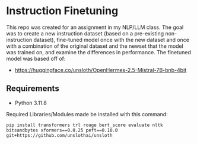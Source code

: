 # Instruction Finetuning 
This repo was created for an assignment in my NLP/LLM class. The goal was to create a new instruction dataset (based on a pre-existing non-instruction dataset), fine-tuned model once with the new dataset and once with a combination of
the original dataset and the newset that the model was trained on, and examine the differences in performance.
The finetuned model was based off of:
 - https://huggingface.co/unsloth/OpenHermes-2.5-Mistral-7B-bnb-4bit
## Requirements
 - Python 3.11.8

Required Libraries/Modules made be installed with this command:
```
pip install transformers trl rouge bert_score evaluate nltk bitsandbytes xformers==0.0.25 peft==0.10.0 git+https://github.com/unslothai/unsloth
```
